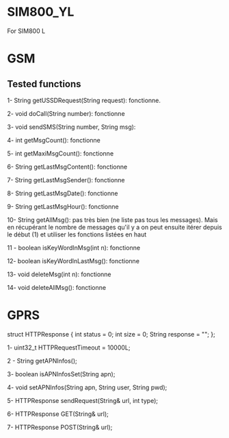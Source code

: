 # SIM800_YL
For SIM800 L

# GSM

## Tested functions

1- String getUSSDRequest(String request): fonctionne.

2- void doCall(String number): fonctionne

3- void sendSMS(String number, String msg):

4- int getMsgCount(): fonctionne

5- int getMaxiMsgCount(): fonctionne

6- String getLastMsgContent(): fonctionne

7- String getLastMsgSender(): fonctionne

8- String getLastMsgDate(): fonctionne

9- String getLastMsgHour(): fonctionne

10- String getAllMsg(): pas très bien (ne liste pas tous les messages). Mais en récupérant le nombre de messages qu'il y a on peut ensuite itérer depuis le début (1) et utiliser les fonctions listées en haut

11 - boolean isKeyWordInMsg(int n): fonctionne

12- boolean isKeyWordInLastMsg(): fonctionne

13- void deleteMsg(int n): fonctionne

14- void deleteAllMsg(): fonctionne

# GPRS

struct HTTPResponse {
int status = 0;
int size = 0;
String response = "";
};

1- uint32_t HTTPRequestTimeout = 10000L;

2 - String getAPNInfos();

3- boolean isAPNInfosSet(String apn);

4- void setAPNInfos(String apn, String user, String pwd);

5- HTTPResponse sendRequest(String& url, int type);

6- HTTPResponse GET(String& url);

7- HTTPResponse POST(String& url);


